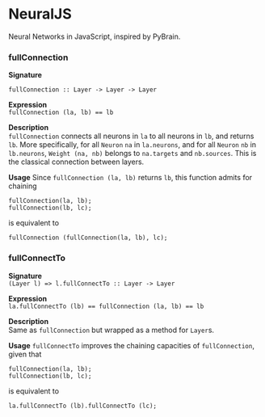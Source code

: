 NeuralJS
========

Neural Networks in JavaScript, inspired by PyBrain.

### fullConnection
**Signature**<br>
```
fullConnection :: Layer -> Layer -> Layer
```

**Expression**<br>
`fullConnection (la, lb) == lb`

**Description**<br>
`fullConnection` connects all neurons in `la` to all neurons in `lb`, and returns `lb`. More specifically, for all `Neuron` `na` 
in `la.neurons`, and for all `Neuron` `nb` in `lb.neurons`, `Weight (na, nb)` belongs to `na.targets` and `nb.sources`. 
This is the classical connection between layers.

**Usage**
Since `fullConnection (la, lb)` returns `lb`, this function admits for chaining
```
fullConnection(la, lb);
fullConnection(lb, lc);
```
is equivalent to
```
fullConnection (fullConnection(la, lb), lc);
```
### fullConnectTo
**Signature**<br>
`(Layer l) => l.fullConnectTo :: Layer -> Layer`

**Expression**<br>
`la.fullConnectTo (lb) == fullConnection (la, lb) == lb`

**Description**<br>
Same as `fullConnection` but wrapped as a method for `Layer`s.

**Usage**
`fullConnectTo` improves the chaining capacities of `fullConnection`, given that
```
fullConnection(la, lb);
fullConnection(lb, lc);
```
is equivalent to
```
la.fullConnectTo (lb).fullConnectTo (lc);
```
